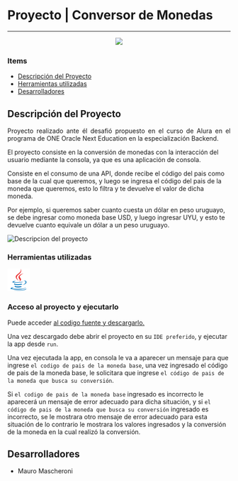 # Proyecto | Conversor de Monedas

---

<p align="center">
   <img src="https://img.shields.io/static/v1?label=STATUS&message=FINALIZADO&color=GREEN&style=plastic"/>
</p>

### Items

- [Descripción del Proyecto](#descripcion-del-proyecto)
- [Herramientas utilizadas](#herramientas-utilizadas)
- [Desarrolladores](#desarrolladores)

## Descripción del Proyecto

<p align="justify">
 Proyecto realizado ante él desafió propuesto en el curso de Alura en el programa de ONE Oracle Next Education en la especialización Backend.

El proyecto consiste en la conversión de monedas con la interacción del usuario mediante la consola, ya que es una aplicación de consola.

Consiste en el consumo de una API, donde recibe el código del pais como base de la cual que queremos, y luego se ingresa el código del pais de la moneda que queremos, esto lo filtra y te devuelve el valor de dicha moneda.

Por ejemplo, si queremos saber cuanto cuesta un dólar en peso uruguayo, se debe ingresar como moneda base USD, y luego ingresar UYU, y esto te devuelve cuanto equivale un dólar a un peso uruguayo.

![Descripcion del proyecto](https://media.istockphoto.com/id/483658563/es/foto/mundo-de-las-monedas.jpg?s=1024x1024&w=is&k=20&c=eKS9IQ3JPGcX6EBrq-zZv4THhGalJ0HFdzs_pefxZCc=)
</p>

### Herramientas utilizadas

<a href="https://www.java.com" target="_blank"> <img src="https://raw.githubusercontent.com/devicons/devicon/master/icons/java/java-original.svg" alt="java" width="50" height="50"/> </a>

### Acceso al proyecto y ejecutarlo

Puede acceder [al codigo fuente y descargarlo.](https://github.com/mmascheroni/jv-conversor-de-monedas)

Una vez descargado debe abrir el proyecto en su `IDE preferido`, y ejecutar la app desde `run`.

Una vez ejecutada la app, en consola le va a aparecer un mensaje para que ingrese `el codigo de pais de la moneda base`, una vez ingresado el código de pais de la moneda base, le solicitara que ingrese `el código de pais de la moneda que busca su conversión`.

Si `el codigo de pais de la moneda base` ingresado es incorrecto le aparecerá un mensaje de error adecuado para dicha situación, y si `el código de pais de la moneda que busca su conversión` ingresado es incorrecto, se le mostrara otro mensaje de error adecuado para esta situación de lo contrario le mostrara los valores ingresados y la conversión de la moneda en la cual realizó la conversión.

## Desarrolladores

- Mauro Mascheroni
